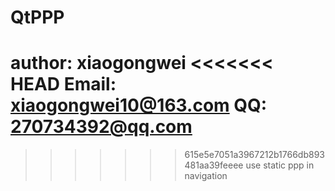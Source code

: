 # QtPPP
author: xiaogongwei
<<<<<<< HEAD
Email: xiaogongwei10@163.com
QQ: 270734392@qq.com
=======

>>>>>>> 615e5e7051a3967212b1766db893481aa39feeee
use static ppp in navigation
